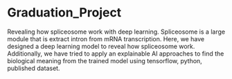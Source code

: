 # Graduation_Project
Revealing how spliceosome work with deep learning. Spliceosome is a large module that is extract intron from mRNA transcription. Here, we have designed a deep learning model to reveal how spliceosome work. Additionally, we have tried to apply an explainable AI approaches to find the biological meaning from the trained model using tensorflow, python, published dataset.
